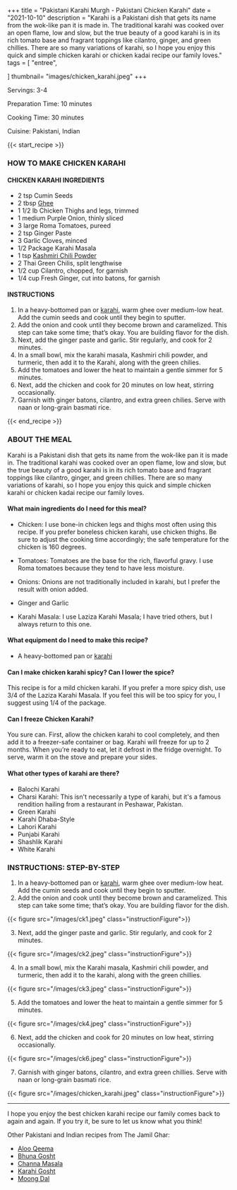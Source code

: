 +++
title = "Pakistani Karahi Murgh - Pakistani Chicken Karahi"
date = "2021-10-10"
description = "Karahi is a Pakistani dish that gets its name from the wok-like pan it is made in. The traditional karahi was cooked over an open flame, low and slow, but the true beauty of a good karahi is in its rich tomato base and fragrant toppings like cilantro, ginger, and green chillies. There are so many variations of karahi, so I hope you enjoy this quick and simple chicken karahi or chicken kadai recipe our family loves."
tags = [
    "entree",
  
]
thumbnail= "images/chicken_karahi.jpeg"
+++

Servings: 3-4 <!--more-->

Preparation Time: 10 minutes 

Cooking Time: 30 minutes 

Cuisine: Pakistani, Indian 

{{< start_recipe >}}

### HOW TO MAKE CHICKEN KARAHI 

#### CHICKEN KARAHI INGREDIENTS 

* 2 tsp Cumin Seeds
* 2 tbsp [Ghee](https://amzn.to/2ZkJkrW)
* 1 1/2 lb Chicken Thighs and legs, trimmed
* 1 medium Purple Onion, thinly sliced
* 3 large Roma Tomatoes, pureed 
* 2 tsp Ginger Paste
* 3 Garlic Cloves, minced
* 1/2 Package Karahi Masala 
* 1 tsp [Kashmiri Chili Powder](https://amzn.to/3jP2lMC) 
* 2 Thai Green Chilis, split lengthwise
* 1/2 cup Cilantro, chopped, for garnish 
* 1/4 cup Fresh Ginger, cut into batons, for garnish

#### INSTRUCTIONS 

1. In a heavy-bottomed pan or [karahi](https://amzn.to/3BuoEPL), warm ghee over medium-low heat. Add the cumin seeds and cook until they begin to sputter. 
2. Add the onion and cook until they become brown and caramelized. This step can take some time; that’s okay. You are building flavor for the dish. 
3. Next, add the ginger paste and garlic. Stir regularly, and cook for 2 minutes.
4. In a small bowl, mix the karahi masala, Kashmiri chili powder, and turmeric, then add it to the Karahi, along with the green chilies. 
5. Add the tomatoes and lower the heat to maintain a gentle simmer for 5 minutes.
6. Next, add the chicken and cook for 20 minutes on low heat, stirring occasionally. 
7. Garnish with ginger batons, cilantro, and extra green chilies. Serve with naan or long-grain basmati rice.

{{< end_recipe >}}

### ABOUT THE MEAL

Karahi is a Pakistani dish that gets its name from the wok-like pan it is made in. The traditional karahi was cooked over an open flame, low and slow, but the true beauty of a good karahi is in its rich tomato base and fragrant toppings like cilantro, ginger, and green chillies. There are so many variations of karahi, so I hope you enjoy this quick and simple chicken karahi or chicken kadai recipe our family loves. 

#### What main ingredients do I need for this meal?

* Chicken: I use bone-in chicken legs and thighs most often using this recipe. If you prefer boneless chicken karahi, use chicken thighs. Be sure to adjust the cooking time accordingly; the safe temperature for the chicken is 160 degrees.  

* Tomatoes: Tomatoes are the base for the rich, flavorful gravy. I use Roma tomatoes because they tend to have less moisture. 

* Onions: Onions are not traditionally included in karahi, but I prefer the result with onion added. 

* Ginger and Garlic 

* Karahi Masala: I use Laziza Karahi Masala; I have tried others, but I always return to this one. 

#### What equipment do I need to make this recipe?

* A heavy-bottomed pan or [karahi](https://amzn.to/3BuoEPL)

#### Can I make chicken karahi spicy? Can I lower the spice? 

This recipe is for a mild chicken karahi. If you prefer a more spicy dish, use 3/4 of the Laziza Karahi Masala. If you feel this will be too spicy for you, I suggest using 1/4 of the package. 

#### Can I freeze Chicken Karahi?

You sure can. First, allow the chicken karahi to cool completely, and then add it to a freezer-safe container or bag. Karahi will freeze for up to 2 months. When you’re ready to eat, let it defrost in the fridge overnight. To serve, warm it on the stove and prepare your sides.

#### What other types of karahi are there? 

* Balochi Karahi 
* Charsi Karahi: This isn't necessarily a type of karahi, but it's a famous rendition hailing from a restaurant in Peshawar, Pakistan. 
* Green Karahi 
* Karahi Dhaba-Style
* Lahori Karahi 
* Punjabi Karahi 
* Shashlik Karahi 
* White Karahi 

### INSTRUCTIONS: STEP-BY-STEP 

1. In a heavy-bottomed pan or [karahi](https://amzn.to/3BuoEPL), warm ghee over medium-low heat. Add the cumin seeds and cook until they begin to sputter. 
2. Add the onion and cook until they become brown and caramelized. This step can take some time; that’s okay. You are building flavor for the dish. 

{{< figure src="/images/ck1.jpeg" class="instructionFigure">}}

3. Next, add the ginger paste and garlic. Stir regularly, and cook for 2 minutes.

{{< figure src="/images/ck2.jpeg" class="instructionFigure">}}

4. In a small bowl, mix the Karahi masala, Kashmiri chili powder, and turmeric, then add it to the karahi, along with the green chillies. 

{{< figure src="/images/ck3.jpeg" class="instructionFigure">}}

5. Add the tomatoes and lower the heat to maintain a gentle simmer for 5 minutes.

{{< figure src="/images/ck4.jpeg" class="instructionFigure">}}

6. Next, add the chicken and cook for 20 minutes on low heat, stirring occasionally. 

{{< figure src="/images/ck6.jpeg" class="instructionFigure">}}

7. Garnish with ginger batons, cilantro, and extra green chillies. Serve with naan or long-grain basmati rice.

{{< figure src="/images/chicken_karahi.jpeg" class="instructionFigure">}}

----

I hope you enjoy the best chicken karahi recipe our family comes back to again and again. If you try it, be sure to let us know what you think!

Other Pakistani and Indian recipes from The Jamil Ghar:
* [Aloo Qeema](https://www.jamilghar.com/recipe/aloo_qeema/)
* [Bhuna Gosht](https://www.jamilghar.com/recipe/bhuna_gosht/) 
* [Channa Masala](https://www.jamilghar.com/recipe/chana_masala/) 
* [Karahi Gosht](https://www.jamilghar.com/recipe/gosht_karahi/)
* [Moong Dal](https://www.jamilghar.com/recipe/moong_dal/)
